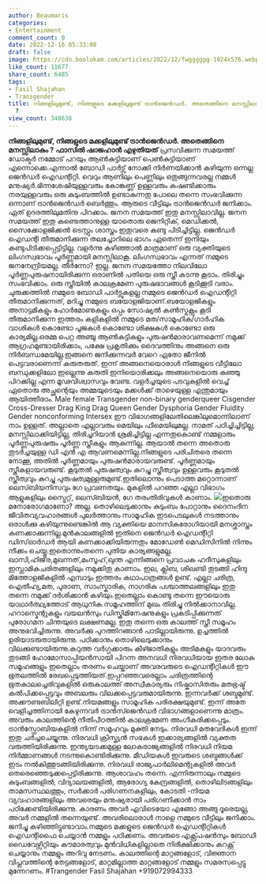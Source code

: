 ```yaml
---
author: Beaumaris
categories:
- Entertainment
comment_count: 0
date: 2022-12-16 05:33:08
draft: false
image: https://cdn.boolokam.com/articles/2022/12/fwgggggg-1024x576.webp
like_count: 11677
share_count: 6485
tags:
- Fasil Shajahan
- Transgender
title: നിങ്ങളിലുമുണ്ട്, നിങ്ങളുടെ മക്കളിലുമുണ്ട് ട്രാൻജെൻഡർ. അതെങ്ങിനെ മനസ്സിലാകും
  ?
view_count: 348638
---
```


**നിങ്ങളിലുമുണ്ട്, നിങ്ങളുടെ മക്കളിലുമുണ്ട് ട്രാൻജെൻഡർ. അതെങ്ങിനെ മനസ്സിലാകും ?** **ഫാസിൽ ഷാജഹാൻ എഴുതിയത്** പ്രസവിക്കുന്ന സമയത്ത് ഡോക്ടർ നമ്മോട് പറയും ആൺകുട്ടിയാണ് പെൺകുട്ടിയാണ് എന്നൊക്കെ.എന്നാൽ ബോഡി പാർട്സ് നോക്കി നിർണയിക്കാൻ കഴിയുന്ന ഒന്നല്ല ജെൻഡർ ഐഡന്റിറ്റി. വെറും ആണിലും പെണ്ണിലും ഒതുങ്ങുന്നവരല്ല നമ്മൾ മനുഷ്യർ.ഭിന്നശേഷിയുള്ളവരും കോങ്കണ്ണ് ഉള്ളവരും കഷണ്ടിക്കാരും നരയുള്ളവരും ഒരു കുടുംബത്തിൽ ഉണ്ടാകുന്നതു പോലെ തന്നെ സംഭവിക്കുന്ന ഒന്നാണ് ട്രാൻജെൻഡർ ബെർത്തും. ആരുടെ വീട്ടിലും ട്രാൻജെൻഡർ ജനിക്കാം. ഏത് ഉദരത്തിലുമതിനു പിറക്കാം. ജനന സമയത്ത് ഇതു മനസ്സിലാവില്ല. ജനന സമയത്ത് ഇതു കണ്ടെത്താനുള്ള യാതൊരു ജെനിറ്റിക്, മെഡിക്കൽ, സൈക്കോളജിക്കൽ ടെസ്റ്റും ശാസ്ത്രം ഇതുവരെ കണ്ടു പിടിച്ചിട്ടില്ല. ജെൻഡർ ഐഡന്റി തീരുമാനിക്കുന്ന തലച്ചോറിലെ ഭാഗം ഏതെന്ന് ഇനിയും കണ്ടുപിടിക്കപ്പെട്ടിട്ടില്ല. വളർന്നു കഴിഞ്ഞാൽ മാത്രമാണ് ഒരു വ്യക്തിയുടെ ലിംഗസ്വഭാവം പൂർണ്ണമായി മനസ്സിലാകൂ. ലിംഗസ്വഭാവം എന്നത് നമ്മുടെ ജനനേന്ദ്രിയമല്ല. തീർന്നോ? ഇല്ല. ജനന സമയത്തോ നിലവിലോ പൂർണ്ണപുരുഷനായിരിക്കുന്ന ഒരാണിൽ പതിയെ ഒരു സ്ത്രീ കടന്നു കൂടാം. തിരിച്ചും സംഭവിക്കാം. ഒരു സ്ത്രീയിൽ കാലക്രമേണ പുരുഷഭാവങ്ങൾ കൂടിക്കൂടി വരാം. ചുരുക്കത്തിൽ നമ്മുടെ ബോഡി പാർട്സുകളല്ല നമ്മുടെ ജെൻഡർ ഐഡന്റിറ്റി തീരുമാനിക്കുന്നത്, മറിച്ചു നമ്മുടെ ബയോളജിയാണ്.ബയോളജികളും അനാട്ടമികളും ഹോർമോണുകളും ഒപ്പം സോഷ്യൽ കൺസ്ട്രക്റ്റും കൂടി തീരുമാനിക്കുന്ന ഇത്തരം കളികളിൽ നമ്മുടെ മത/സാമൂഹിക/ഗാർഹിക വാശികൾ കൊണ്ടോ പൂജകൾ കൊണ്ടോ ശിക്ഷകൾ കൊണ്ടോ ഒരു കാര്യമില്ല.ഒരമ്മ പെറ്റ അഞ്ചു ആൺകുട്ടികളും പുരുഷൻമാരാവണമെന്ന് നമുക്ക് ആഗ്രഹമുണ്ടായിരിക്കാം, പക്ഷേ പ്രകൃതിക്കും ദൈവത്തിനും അങ്ങനെ ഒരു നിർബന്ധമേയില്ല.ഇങ്ങനെ ജനിക്കുന്നവർ വേറെ ഏതോ ജീനിൽ പെട്ടവരാണെന്ന് കരുതരുത്. ഇന്ന് അങ്ങനെയൊരാൾ നിങ്ങളുടെ വീട്ടിലോ ബന്ധുക്കളിലോ ഇല്ലെന്നു കരുതി ഇനിയൊരിക്കലും അങ്ങനെയൊരു കുഞ്ഞു പിറക്കില്ല എന്ന മൂഢവിശ്വാസവും വേണ്ട. വളർച്ചയുടെ പടവുകളിൽ വെച്ച് ഏതൊരു അച്ഛന്റെയും അമ്മയുടെയും മക്കൾക്ക് താഴെയുള്ള എന്തുമായും ആയിത്തീരാം. Male female Transgender non-binary genderqueer Cisgender Cross-Dresser Drag King Drag Queen Gender Dysphoria Gender Fluidity Gender nonconforming Intersex ഈ വിഭാഗങ്ങളിലേതിലെങ്കിലുമൊന്നിലാണ് നാം ഉള്ളത്. അല്ലാതെ എല്ലാവരും മെയിലും ഫീമെയിലുമല്ല. നാമത് പഠിച്ചിച്ചിട്ടില്ല, മനസ്സിലാക്കിയിട്ടില്ല, തിരിച്ചറിയാൻ ശ്രമിച്ചിട്ടില്ല എന്നതുകൊണ്ട് നമ്മളാരും പൂർണ്ണപുരുഷരും പൂർണ്ണ സ്ത്രീകളും ആകുന്നില്ല. ആയാൽ തന്നെ അതൊരു തുടർച്ചയുള്ള ഡി എൻ എ ആവണമെന്നില്ല.നിങ്ങളുടെ പരിചിതരെ തന്നെ നോക്കൂ, അതിൽ പൂർണ്ണമായും പുരുഷൻമാരായവരുണ്ട്. പൂർണ്ണമായും സ്ത്രീകളായവരുണ്ട്. കൂടുതൽ പുരുഷത്വവും കുറച്ചു സ്ത്രീത്വവും ഉള്ളവരും കൂടുതൽ സ്ത്രീത്വവും കുറച്ചു പുരുഷത്വമുള്ളരുമുണ്ട്.ഇതിലൊന്നും പെടാത്ത മറ്റൊന്നാണ് ലെസ്ബിയനിസവും ഗേ പ്രവണതയും. മുകളിൽ പറഞ്ഞ എല്ലാ വിഭാഗം ആളുകളിലും സ്ട്രൈറ്റ്, ലെസ്ബിയൻ, ഗേ തരംതിരിവുകൾ കാണാം. ![](https://cdn.boolokam.com/articles/2022/12/fwgggggg-1024x576.webp)ഇതൊരു മനോരോഗമാണോ? അല്ല. തൊഴിലെടുക്കാനും കുടുംബം പോറ്റാനും ദൈനംദിന ജീവിതവ്യവഹാരങ്ങൾ പുലർത്താനും സാമൂഹിക ഇടപെടലുകൾ നടത്താനും ഒരാൾക്കു കഴിയുന്നുണ്ടെങ്കിൽ ആ വ്യക്തിയെ മാനസികരോഗിയായി മനശ്ശാസ്ത്രം കണക്കാക്കുന്നില്ല.മുൻകാലങ്ങളിൽ ഇതിനെ ജെൻഡർ ഐഡന്റിറ്റി ഡിസ്ഓർഡർ ആയി കണക്കാക്കിയിരുന്നതും മോഡേൺ മെഡിസിനിൽ നിന്നും നീക്കം ചെയ്തു.ഇതൊന്നുംതന്നെ പുതിയ കാര്യങ്ങളുമല്ല. ഖാസി,ഹിജ്‌ര,മുഖന്നത്,മംസൂഹ്,ഖുന്ത എന്നിങ്ങനെ പ്രവാചക ഹദീസുകളിലും ഇസ്ലാമികചരിതങ്ങളിലും നമുക്കിതു കാണാം. ഇല, ക്ലിബ, ശിഖണ്ടി തുടങ്ങി ഹിന്ദു മിത്തോളജികളിൽ എമ്പാടും ഇത്തരം കഥാപാത്രങ്ങൾ ഉണ്ട്. എല്ലാ ചരിത്ര, ഐതീഹ്യ,മത, പുരാണ, സാംസ്കാരിക, നാഗരിക പശ്ചാത്തലങ്ങളിലും ഇതു തന്നെ നമുക്ക് ദർശിക്കാൻ കഴിയും.ഇതെല്ലാം കൊണ്ടു തന്നെ ഈയൊരു യാഥാർത്ഥ്യത്തോട് ആധുനിക സമൂഹത്തിന് മുഖം തിരിച്ചു നിൽക്കാനാവില്ല. ഹറാസ്മെന്റുകളും വയലൻസും ഡിസ്ക്രിമിനേഷനുകളും പ്രകടിപ്പിക്കുന്നത് പുരോഗമന ചിന്തയുടെ ലക്ഷണമല്ല. ഇതു തന്നെ ഒരു കാലത്ത് സ്ത്രീ സമൂഹം അനുഭവിച്ചിരുന്നു. അവർക്കു പുറത്തിറങ്ങാൻ പാടില്ലായിരുന്നു. ഉച്ചത്തിൽ ഉരിയാടരുതായിരുന്നു. പഠിക്കാനും തൊഴിലെടുക്കാനും വിലക്കുണ്ടായിരുന്നു.കറുത്ത വർഗ്ഗക്കാരും കീഴ്ജാതികളും അടിമകളും യാദവരും തുടങ്ങി ഹോമോസാപ്പിയൻസായി പിറന്ന അനവധി നിരവധിയായ ഇതര ലോക സമൂഹങ്ങളും ഇതെല്ലാം തരണം ചെയ്താണ് അവരവരുടെ ഐഡന്റിറ്റികൾ ഈ ഭൂതലത്തിൽ രേഖപ്പെടുത്തിയത്.ഇപ്പറഞ്ഞവരെല്ലാം ചരിത്രത്തിന്റെ ഭൂതകാലച്ചെരിവുകളിൽ ഒരുകാലത്ത് അസ്വീകാര്യരും നിഷ്കാസിതരും മതഭ്രഷ്ട് കൽപിക്കപ്പെട്ടവും അബലരും വിലക്കപ്പെട്ടവരുമായിരുന്നു. ഇന്നവർക്ക് ശബ്ദമുണ്ട്. അക്കൗണ്ടബിലിറ്റി ഉണ്ട്.നിയമങ്ങളും സാമൂഹിക പരിരക്ഷയുമുണ്ട്. ഇന്ന് അതേ വെളിച്ചത്തിനായി കേഴുന്നവർ ട്രാൻസ്ജെൻഡർ വിഭാഗങ്ങളാണെന്നു മാത്രം. അവരും കാലത്തിന്റെ നീതിപീഠത്തിൽ കാലക്രമേണ അംഗീകരിക്കപ്പെടും. ട്രാൻസ്ഫോബിയകളിൽ നിന്ന് സമൂഹവും മുക്തി നേടും. നിരവധി മതവേദികൾ ഇന്ന് ഇതു ചർച്ചചെയ്യുന്നു. നിരവധി ക്രിസ്ത്യൻ സഭകൾ ഇക്കാര്യങ്ങളിൽ വ്യക്തത വരുത്തിയിരിക്കുന്നു. ഇന്ത്യയടക്കമുള്ള ലോകരാജ്യങ്ങളിൽ നിരവധി നിയമ നിർമ്മാണങ്ങൾ നടന്നുകൊണ്ടിരിക്കുന്നു. മീഡിയകൾ ഇവരുടെ ശബ്ദങ്ങൾക്ക് ഇടം നൽകിത്തുടങ്ങിയിരിക്കുന്നു. നിരവധി രാജ്യപാർലിമെന്റുകളിൽ അവർ തെരെഞ്ഞെടുക്കപ്പെട്ടിരിക്കുന്നു. ആശാവഹം തന്നെ. എന്നിരുന്നാലും നമ്മുടെ കുടുംബങ്ങളിൽ, വിദ്യാലയങ്ങളിൽ, ആരോഗ്യ കേന്ദ്രങ്ങളിൽ, തൊഴിലിടങ്ങളിലും താമസസ്ഥലത്തും, സർക്കാർ പരിഗണനകളിലും, കോടതി -നിയമ വ്യവഹാരങ്ങളിലും അവരെയും മനുഷ്യരായി പരിഗണിക്കാൻ നാം പഠിക്കേണ്ടിയിരിക്കുന്നു. കാരണം അവർ എവിടെയോ എങ്ങോ അങ്ങു ദൂരെയല്ല, അവർ നമ്മളിൽ തന്നെയുണ്ട്. അവരിലൊരാൾ നാളെ നമ്മുടെ വീട്ടിലും ജനിക്കാം. ജനിച്ചു കഴിഞ്ഞിട്ടുണ്ടാവാം.നമ്മുടെ മക്കളുടെ ജെൻഡർ ഐഡന്റിറ്റികൾ ഐഡന്റിഫൈ ചെയ്യാൻ നമ്മളും പഠിക്കണം. അവരുടെ എക്സ്പ്രഷൻസും ബോഡീ ഡൈവേഴ്സിറ്റിയും കൗമാരത്വവും മുൻവിധികളില്ലാതെ നിരീക്ഷിക്കാനും കറക്റ്റ് ചെയ്യാനും നമ്മളും അറിവു നേടണം. കാലത്തിന്റെ മാറ്റങ്ങളോട്, വിജ്ഞാന വിപ്ലവത്തിന്റെ തേട്ടങ്ങളോട്, മാറ്റമില്ലാത്ത മാറ്റങ്ങളോട് നമ്മളും സമരസപ്പെട്ടു മുന്നേറണം. #Trangender Fasil Shajahan +919072994333